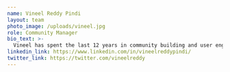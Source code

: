 ```yaml
---
name: Vineel Reddy Pindi
layout: team
photo_image: /uploads/vineel.jpg
role: Community Manager
bio_text: >-
  Vineel has spent the last 12 years in community building and user engagement across Technology and Creator ecosystems. With a background in Community Strategy and Advocacy, he helped build global programs, campaigns, and events. <br /><br />As a Community Manager at Interledger Foundation, he focuses on nurturing and growing the Interledger Community. Vineel is passionate about Creator Economy, Creative Problem Solving, Technology, and Design that enable and empower individuals. Before joining the Interledger Foundation, Vineel was the founder at Collab House.
linkedin_link: https://www.linkedin.com/in/vineelreddypindi/
twitter_link: https://twitter.com/vineelreddy
---
```

